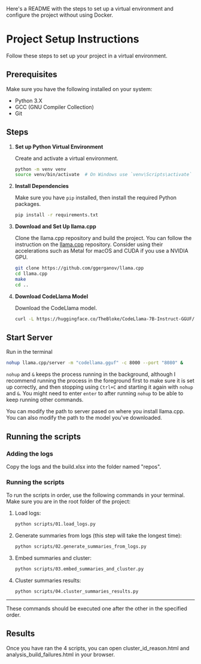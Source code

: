 Here's a README with the steps to set up a virtual environment and configure the project without using Docker.

# Project Setup Instructions

Follow these steps to set up your project in a virtual environment.

## Prerequisites

Make sure you have the following installed on your system:

- Python 3.X
- GCC (GNU Compiler Collection)
- Git

## Steps

1. **Set up Python Virtual Environment**

   Create and activate a virtual environment.

   ```bash
   python -m venv venv
   source venv/bin/activate  # On Windows use `venv\Scripts\activate`
   ```

2. **Install Dependencies**

   Make sure you have `pip` installed, then install the required Python packages.

   ```bash
   pip install -r requirements.txt
   ```

3. **Download and Set Up llama.cpp**

   Clone the llama.cpp repository and build the project. You can follow the instruction on the [llama.cpp](https://github.com/ggerganov/llama.cpp) repository. Consider using their accelerations such as Metal for macOS and CUDA if you use a NVIDIA GPU.

   ```bash
   git clone https://github.com/ggerganov/llama.cpp
   cd llama.cpp
   make
   cd ..
   ```


6. **Download CodeLlama Model**

   Download the CodeLlama model.

   ```bash
   curl -L https://huggingface.co/TheBloke/CodeLlama-7B-Instruct-GGUF/resolve/main/codellama-7b-instruct.Q4_K_M.gguf?download=true --output codellama.gguf
   ```


## Start Server


Run in the terminal 
```bash
nohup llama.cpp/server -m "codellama.gguf" -c 8000 --port "8080" &
```
`nohup` and `&` keeps the process running in the background, although I recommend running the process in the foreground first to make sure it is set up correctly, and then stopping using `Ctrl+C` and starting it again with `nohup` and `&`. You might need to enter `enter` to after running `nohup` to be able to keep running other commands.

You can modify the path to server pased on where you install llama.cpp. You can also modify the path to the model you've downloaded.


## Running the scripts

### Adding the logs

Copy the logs and the build.xlsx into the folder named "repos".

### Running the scripts

To run the scripts in order, use the following commands in your terminal. Make sure you are in the root folder of the project:

1. Load logs:
    ```bash
    python scripts/01.load_logs.py
    ```

2. Generate summaries from logs (this step will take the longest time):
    ```bash
    python scripts/02.generate_summaries_from_logs.py
    ```

3. Embed summaries and cluster:
    ```bash
    python scripts/03.embed_summaries_and_cluster.py
    ```

4. Cluster summaries results:
    ```bash
    python scripts/04.cluster_summaries_results.py
    ```

---

These commands should be executed one after the other in the specified order.


## Results

Once you have ran the 4 scripts, you can open cluster_id_reason.html and analysis_build_failures.html in your browser.